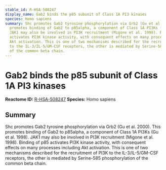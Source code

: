 ```yaml
---
stable_id: R-HSA-508247
display_name: Gab2 binds the p85 subunit of Class 1A PI3 kinases
species: Homo sapiens
summary: Shc promotes Gab2 tyrosine phosphorylation via Grb2 (Gu et al. 2000). This
  promotes binding of Gab2 to p85alpha, a component of Class 1A PI3Ks (Gu et al. 1998).
  JAK1 may also be involved in PI3K recruitment (Migone et al. 1998). Binding of p85
  activates PI3K kinase activity, with consequent effects on many processes including
  Akt activation. This is one of two mechanisms described for the recruitment of PI3K
  to the IL-3/IL-5/GM-CSF receptors, the other is mediated by Serine-585 phosphorylation
  of the common beta chain.
---
```


# Gab2 binds the p85 subunit of Class 1A PI3 kinases
**Reactome ID:** [R-HSA-508247](https://reactome.org/content/detail/R-HSA-508247)
**Species:** Homo sapiens

## Summary

Shc promotes Gab2 tyrosine phosphorylation via Grb2 (Gu et al. 2000). This promotes binding of Gab2 to p85alpha, a component of Class 1A PI3Ks (Gu et al. 1998). JAK1 may also be involved in PI3K recruitment (Migone et al. 1998). Binding of p85 activates PI3K kinase activity, with consequent effects on many processes including Akt activation. This is one of two mechanisms described for the recruitment of PI3K to the IL-3/IL-5/GM-CSF receptors, the other is mediated by Serine-585 phosphorylation of the common beta chain.
